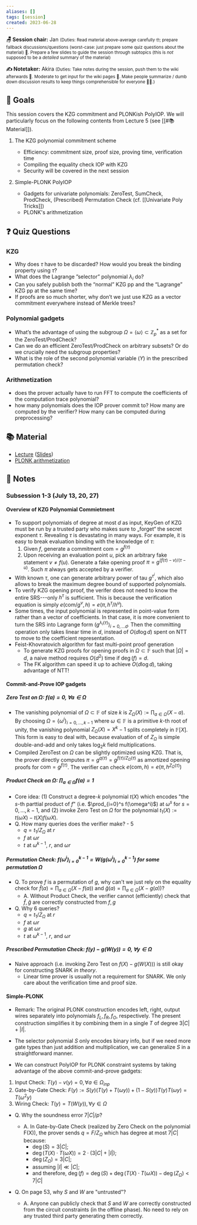 ```yaml
---
aliases: []
tags: [session]
created: 2023-06-28
---
```


**🪑 Session chair:** Jan
<small>(Duties: Read material above-average carefully 🤓; prepare fallback discussions/questions (worst-case: just prepare some quiz questions about the material) 🙋. Prepare a few slides to guide the session through subtopics (this is <i>not</i> supposed to be a <i>detailed</i> summary of the material)</small>

**✍️ Notetaker:** Akira
<small>(Duties: Take notes during the session, push them to the wiki afterwards 📝. Moderate to get input for the wiki pages 🧠. Make people summarize / dumb down discussion results to keep things comprehensible for everyone 🧑‍⚖️.)</small>

## 🎯 Goals
This session covers the KZG commitment and PLONKish PolyIOP. We will particularly focus on the following contents from Lecture 5 (see [[#📚 Material]]). 

1. The KZG polynomial commitment scheme
    - Efficiency: commitment size, proof size, proving time, verification time
    - Compiling the equality check IOP with KZG
    - Security will be covered in the next session

2. Simple-PLONK PolyIOP
    - Gadgets for univariate polynomials: ZeroTest, SumCheck, ProdCheck, (Prescribed) Permutation Check (cf. [[Univariate Poly Tricks]])
    - PLONK's arithmetization

## ❓ Quiz Questions
### KZG
- Why does $\tau$ have to be discarded? How would you break the binding property using $\tau$?
- What does the Lagrange ”selector” polynomial $\lambda_i$ do?
- Can you safely publish both the “normal” KZG pp and the “Lagrange” KZG pp at the same time?
- If proofs are so much shorter, why don’t we just use KZG as a vector commitment everywhere instead of Merkle trees?

### Polynomial gadgets
- What’s the advantage of using the subgroup $\Omega = \langle \omega \rangle \subset\mathbb{Z}_p^*$ as a set for the ZeroTest/ProdCheck?
- Can we do an efficient ZeroTest/ProdCheck on arbitrary subsets? Or do we crucially need the subgroup properties? 
- What is the role of the second polynomial variable ($Y$) in the prescribed permutation check?

### Arithmetization
- does the prover actually have to run FFT to compute the coefficients of the computation trace polynomial?
- how many polynomials does the IOP prover commit to? How many are computed by the verifier? How many can be computed during preprocessing?

## 📚 Material
- [Lecture](https://youtu.be/A0oZVEXav24) ([Slides](https://zk-learning.org/assets/lecture5-2023.pdf))
- [PLONK arithmetization](https://hackmd.io/@jake/plonk-arithmetization)

## 📝 Notes
### Subsession 1-3 (July 13, 20, 27)
#### Overview of KZG Polynomial Commietment
- To support polynomials of degree at most $d$ as input, $\mathsf{KeyGen}$ of KZG must be run by a trusted party who makes sure to „forget“ the secret exponent $\tau$. Revealing $\tau$ is devastating in many ways. For example, it is easy to break evaluation binding with the knowledge of $\tau$: 
    1. Given $f$, generate a commitment $\mathsf{com}=g^{f(\tau)}$
    2. Upon receiving an evaluation point $u$, pick an arbitrary fake statement $v\neq f(u)$. Generate a fake opening proof $\pi=g^{(f(\tau)-v)/(\tau-u)}$. Such $\pi$ always gets accepted by a verifier.
- With known $\tau$, one can generate arbitrary power of tau $g^{\tau^i}$, which also allows to break the maximum degree bound of supported polynomials. 
- To verify KZG opening proof, the verifer does not need to know the entire SRS---only $h^\tau$ is sufficient. This is because the verification equation is simply $e(\mathsf{com}/g^v,h)=e(\pi,h^{\tau}/h^u)$.
- Some times, the input polynomial is represented in point-value form rather than a vector of coefficients. In that case, it is more convenient to turn the SRS into Lagrange form 
$(g^{\lambda_i(\tau)})_{i=0,\ldots d}$.
Then the committing operation only takes linear time in $d$, instead of $O(d\log d)$ spent on NTT to move to the coefficient representation.
- Feist-Khovratovich algorithm for fast multi-point proof generation
    - To generate KZG proofs for opening proofs in  $\Omega\subset\mathbb{F}$ such that $|\Omega|=d$, a naive method requires $O(d^2)$ time if $\deg(f) = d$.
    - The FK algorithm can speed it up to achieve $O(d\log d)$, taking advantage of NTT!

#### Commit-and-Prove IOP gadgets
##### Zero Test on $\Omega$: $f(a)=0, \forall a\in\Omega$
- The vanishing polynomial of $\Omega\subset\mathbb{F}$ of size $k$ is $Z_\Omega(X):=\prod_{a\in\Omega}(X-a)$. By choosing $\Omega=\{\omega^i\}_{i=0,\ldots,k-1}$ where $\omega\in\mathbb{F}$ is a primitive $k$-th root of unity, the vanishing polynomial $Z_\Omega(X)=X^k-1$ splits completely in $\mathbb{F}[X]$. This form is easy to deal with, because evaluation of of $Z_\Omega$ is simple double-and-add and only takes $\log_2 k$ field multiplications.
- Compiled ZeroTest on $\Omega$ can be slightly optimized using KZG. That is, the prover directly computes $\pi=g^{q(\tau)}=g^{f(\tau)/{Z_\Omega(\tau)}}$ as amortized opening proofs for $\mathsf{com}=g^{f(\tau)}$. The verifier can check $e(\mathsf{com},h)=e(\pi,h^{Z_\Omega(\tau)})$

##### Product Check on $\Omega$: $\prod_{a\in\Omega}f(a)=1$
- Core idea: (1) Construct a degree-$k$ polynomial $t(X)$ which encodes "the $s$-th parttial product of $f$" (i.e. $\prod_{i=0}^s f(\omega^i)$) at $\omega^s$ for $s=0,\ldots,k-1$, and (2) invoke Zero Test on $\Omega$ for the polynomial $t_1(X):= t(\omega X) - t(X)f(\omega X)$.
- Q. How many queries does the verifier make? - 5
    - $q=t_1/Z_\Omega$ at $r$
    - $f$ at $\omega r$
    - $t$ at $\omega^{k-1}$, $r$, and $\omega r$

##### Permutation Check: $f(\omega^i)_{i=0}^{k-1}=W(g(\omega^i)_{i=0}^{k-1})$ for some permutation $\Omega$
- Q. To prove $f$ is a permutation of $g$, why can't we just rely on the equality check for $\hat{f}(a)=\prod_{a\in\Omega}(X-f(a))$ and $\hat{g}(a)=\prod_{a\in\Omega}(X-g(a))$? 
    - A. Without Product Check, the verifier cannot (efficiently) check that $\hat{f},\hat{g}$ are correctly constructed from $f,g$
- Q. Why 6 queries? 
    - $q=t_1/Z_\Omega$ at $r$
    - $f$ at $\omega r$
    - $g$ at $\omega r$
    - $t$ at $\omega^{k-1}$, $r$, and $\omega r$

##### Prescribed Permutation Check: $f(y)-g(W(y))=0, \forall y\in\Omega$ 
- Naive approach (i.e. invoking Zero Test on $f(X)-g(W(X))$) is still okay for constructing SNARK *in theory*.
    - Linear time prover is usually not a requirement for SNARK. We only care about the verification time and proof size. 

#### Simple-PLONK
- Remark: The original PLONK construction encodes left, right, output wires separately into polynomials $f_L,f_R, f_O$, respectively. The present  construction simplifies it by combining them in a single $T$ of degree $3|C|+|I|$. 

- The selector polynomial $S$ only encodes binary info, but if we need more gate types than just addition and multiplication, we can generalize $S$ in a straightforward manner. 

- We can construct PolyIOP for PLONK constraint systems by taking advantage of the above commit-and-prove gadgets: 
1. Input Check: $T(y)-v(y)=0,\forall a\in\Omega_{inp}$ 
2. Gate-by-Gate Check: $F(y):=S(y)(T(y)+T(\omega y)) + (1-S(y))T(y)T(\omega y)=T(\omega^2 y)$
3. Wiring Check: $T(y)=T(W(y)),\forall y\in\Omega$

- Q. Why the soundness error $7|C|/p$? 
    - A. In Gate-by-Gate Check (realized by Zero Check on the polynomial F(X)), the prover sends $q=F/Z_{\Omega}$ which has degree at most $7|C|$ because:
        - $\deg(S) = 3|C|$;
        - $\deg(T(X)\cdot T(\omega X)) = 2\cdot(3|C|+|I|)$;
        - $\deg(Z_\Omega) = 3|C|$;
        - assuming $|I|\ll|C|$;
        - and therefore, $\deg(f)=\deg(S)+\deg(T(X)\cdot T(\omega X))-\deg(Z_\Omega)<7|C|$

- Q. On page 53, why $S$ and $W$ are "untrusted"? 
    - A. Anyone can publicly check that $S$ and $W$ are correctly constructed from the circuit constraints (in the offline phase). No need to rely on any trusted third party generating them correctly. 